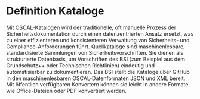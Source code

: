 # Definition Kataloge

Mit [OSCAL-Katalogen](https://pages.nist.gov/OSCAL/learn/concepts/layer/control/catalog/) wird der traditionelle, oft manuelle Prozess der Sicherheitsdokumentation durch einen datenzentrierten Ansatz ersetzt, was zu einer effizienteren und konsistenteren Verwaltung von Sicherheits- und Compliance-Anforderungen führt. Quellkataloge sind maschinenlesbare, standardisierte Sammlungen von Sicherheitsvorschriften. Sie dienen als strukturierte Datenbasis, um Vorschriften des BSI (zum Beispiel aus dem Grundschutz++ oder Technischen Richtlinien) eindeutig und automatisierbar zu dokumentieren. Das BSI stellt die Kataloge über GitHub in den maschinenlesbaren OSCAL-Datenformaten JSON und XML bereit. Mit öffentlich verfügbaren Konvertern können sie leicht in andere Formate wie Office-Dateien oder PDF konvertiert werden.


